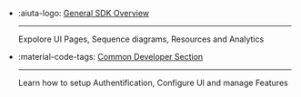<div class="grid cards" markdown>

-   :aiuta-logo: [General SDK Overview](/sdk/index.md)

    ---

    Expolore UI Pages, Sequence diagrams, Resources and Analytics

-   :material-code-tags: [Common Developer Section](/sdk/developer/index.md)

    ---

    Learn how to setup Authentification, Configure UI and manage Features

</div>